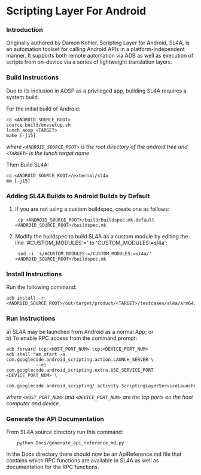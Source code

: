 Scripting Layer For Android
=============================

### Introduction
Originally authored by Damon Kohler, Scripting Layer for Android, SL4A, is an automation toolset
for calling Android APIs in a platform-independent manner. It supports both remote automation via
ADB as well as execution of scripts from on-device via a series of lightweight translation layers.

### Build Instructions
Due to its inclusion in AOSP as a privileged app, building SL4A requires a system build.

For the initial build of Android:

    cd <ANDROID_SOURCE_ROOT>
    source build/envsetup.sh
    lunch aosp_<TARGET>
    make [-j15]

*where `<ANDROID_SOURCE_ROOT>` is the root directory of the android tree and `<TARGET>` is the lunch
target name*

Then Build SL4A:

    cd <ANDROID_SOURCE_ROOT>/external/sl4a
    mm [-j15]

### Adding SL4A Builds to Android Builds by Default
1) If you are not using a custom buildspec, create one as follows:

        cp <ANDROID_SOURCE_ROOT>/build/buildspec.mk.default <ANDROID_SOURCE_ROOT>/buildspec.mk

2) Modify the buildspec to build SL4A as a custom module by editing
    the line '#CUSTOM_MODULES:=' to 'CUSTOM_MODULES:=sl4a':

        sed -i 's/#CUSTOM_MODULES:=/CUSTOM_MODULES:=sl4a/' <ANDROID_SOURCE_ROOT>/buildspec.mk

### Install Instructions
Run the following command:

    adb install -r <ANDROID_SOURCE_ROOT>/out/target/product/<TARGET>/testcases/sl4a/arm64/sl4a.apk

### Run Instructions
a) SL4A may be launched from Android as a normal App; or  
b) To enable RPC access from the command prompt:

    adb forward tcp:<HOST_PORT_NUM> tcp:<DEVICE_PORT_NUM>
    adb shell "am start -a com.googlecode.android_scripting.action.LAUNCH_SERVER \
               --ei com.googlecode.android_scripting.extra.USE_SERVICE_PORT <DEVICE_PORT_NUM> \
               com.googlecode.android_scripting/.activity.ScriptingLayerServiceLauncher"
*where `<HOST_PORT_NUM>` and `<DEVICE_PORT_NUM>` are the tcp ports on the host computer and device.*

### Generate the API Documentation
From SL4A source directory run this command:

        python Docs/generate_api_reference_md.py

In the Docs directory there should now be an ApiReference.md file that
contains which RPC functions are available in SL4A as well as documentation
for the RPC functions.

